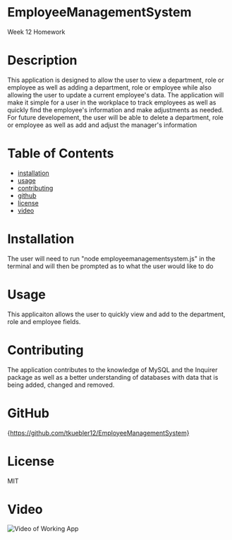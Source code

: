 # EmployeeManagementSystem
Week 12 Homework

# Description

This application is designed to allow the user to view a department, role or employee as well as adding
a department, role or employee while also allowing the user to update a current employee's data. The 
application will make it simple for a user in the workplace to track employees as well as quickly find
the employee's information and make adjustments as needed. For future developement, the user will be able
to delete a department, role or employee as well as add and adjust the manager's information 

# Table of Contents

* [installation](#installation)
* [usage](#usage)
* [contributing](#contributing)
* [github](#github)
* [license](#license)
* [video](#video)

# Installation

The user will need to run "node employeemanagementsystem.js" in the terminal and will then be prompted as to what the user would like to do

# Usage

This applicaiton allows the user to quickly view and add to the department, role and employee fields.

# Contributing

The application contributes to the knowledge of MySQL and the Inquirer package as well as a better understanding of databases with data that is being added, changed and removed.

# GitHub

{https://github.com/tkuebler12/EmployeeManagementSystem}

# License

MIT

# Video

![Video of Working App]()